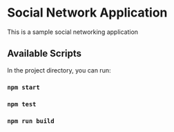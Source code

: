 # Social Network Application

This is a sample social networking application

## Available Scripts

In the project directory, you can run:

### `npm start`

### `npm test`

### `npm run build`
